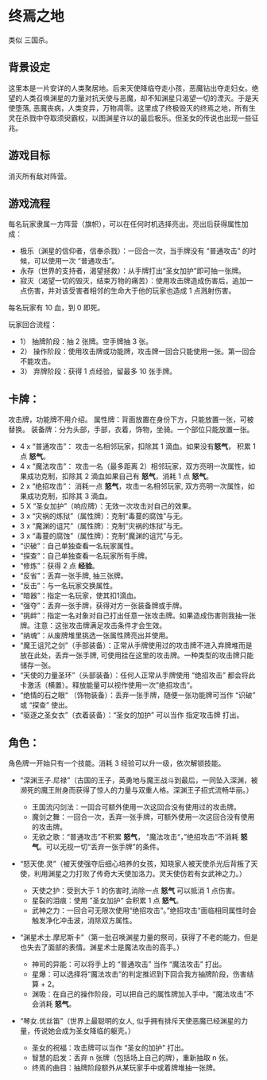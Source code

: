 # 终焉之地

类似 三国杀。

## 背景设定

这里本是一片安详的人类聚居地。后来天使降临夺走小孩，恶魔钻出夺走妇女。绝望的人类召唤渊星的力量对抗天使与恶魔，却不知渊星只渴望一切的湮灭。于是天使堕落, 恶魔丧病，人类变异，万物凋零。这里成了终极毁灭的终焉之地，所有生灵在杀戮中夺取须臾霸权，以图渊星许以的最后极乐。但圣女的传说也出现一些征兆。

## 游戏目标

消灭所有敌对阵营。

## 游戏流程

每名玩家隶属一方阵营（旗帜），可以在任何时机选择亮出。亮出后获得属性加成：

- 极乐（渊星的信仰者，信奉杀戮）：一回合一次，当手牌没有 “普通攻击” 的时候，可以使用一次 “普通攻击”。
- 永存（世界的支持者，渴望拯救）：从手牌打出“圣女加护”即可抽一张牌。
- 寂灭（渴望一切的毁灭，结束万物的痛苦）：使用攻击牌造成伤害后，追加一点伤害，并对该受害者相邻的生命大于他的玩家也造成 1 点溅射伤害。

每名玩家有 10 血，到 0 即死。

玩家回合流程：

- 1） 抽牌阶段：抽 2 张牌。空手牌抽 3 张。
- 2） 操作阶段：使用攻击牌或功能牌，攻击牌一回合只能使用一张。第一回合不能攻击。
- 3） 弃牌阶段：获得 1 点经验，留最多 10 张手牌。

## 卡牌：

攻击牌，功能牌不用介绍。
属性牌：背面放置在身份下方，只能放置一张，可被替换。
装备牌：分为头部，手部，衣着，饰物，坐骑。一个部位只能放置一张。

- 4 x “普通攻击”： 攻击一名相邻玩家，扣除其 1 滴血。如果没有**怒气**， 积累 1 点 **怒气**。
- 4 x “魔法攻击”： 攻击一名（最多距离 2）相邻玩家，双方亮明一次属性，如果成功克制，扣除其 2 滴血如果自己有 **怒气**，消耗 1 点 **怒气**。
- 2 x “绝招攻击”： 消耗一点 **怒气**，攻击一名相邻玩家, 双方亮明一次属性，如果成功克制，扣除其 3 滴血。
- 5 X “圣女加护”（响应牌）：无效一次攻击对自己的效果。
- 3 x “灾祸的炼狱”（属性牌）：克制“毒蔓的腐蚀”与无。
- 3 x “魔渊的诅咒”（属性牌）：克制“灾祸的炼狱”与无。
- 3 x “毒蔓的腐蚀”（属性牌）：克制“魔渊的诅咒”与无。
- “识破”：自己单独查看一名玩家属性。
- “探查”：自己单独查看一名玩家所有手牌。
- “修炼”：获得 2 点 **经验**。
- “反省”：丢弃一张手牌, 抽三张牌。
- “反击”：与一名玩家交换属性。
- “暗器”：指定一名玩家，使其扣1滴血。
- “强夺”：丢弃一张手牌，获得对方一张装备牌或手牌。
- “挑衅”：指定一名对象对自己打出任意一张攻击牌。如果造成伤害则我抽一张牌。注意：这张攻击牌满足攻击条件才会生效。
- “纳魂”：从废牌堆里挑选一张属性牌亮出并使用。
- “魔王诅咒之剑”（手部装备）：正常从手牌使用过的攻击牌不进入弃牌堆而是放在此处，丢弃一张手牌, 可使用挂在这里的攻击牌。一种类型的攻击牌只能储存一张。
- “天使的力量圣环”（头部装备）：任何人正常从手牌使用 “绝招攻击” 都会将此卡激活（横置）。释放能量可以视作使用一次”绝招攻击“。
- “绝情的石之眼“ （饰物装备）：丢弃一张手牌，随便一张功能牌可当作 “识破” 或 “探查” 使出。
- “驱逐之圣女衣”（衣着装备）：“圣女的加护” 可以当作 指定攻击牌 打出。

## 角色：

角色牌一开始只有一个技能。消耗 3 经验可以升一级，依次解锁技能。

- “深渊王子.尼禄”（古国的王子，英勇地与魔王战斗到最后，一同坠入深渊，被濒死的魔王附身而获得了惊人的力量与双重人格。深渊王子招式流畅华丽。）

  - 王国流闪剑法：一回合可额外使用一次这回合没有使用过的攻击牌。
  - 魔剑之舞：一回合一次，丢弃一张手牌，可额外使用一次这回合没有使用的攻击牌。
  - 无欲之歌：“普通攻击”不积累 **怒气**， ”魔法攻击“，”绝招攻击“不消耗 **怒气**。可以无视一切“丢弃一张手牌"的条件。

- “怒天使.灵”（被天使强夺后细心培养的女孩，知晓家人被天使杀光后背叛了天使，利用渊星之力打败了传奇大天使加洛力。灵天使仿若有女武神之力。）

  - 天使之护：受到大于 1 的伤害时,消除一点 **怒气** 可以抵消 1 点伤害。
  - 星裂的泪痕：使用 ”圣女加护“ 会积累 1 点 **怒气**。
  - 武神之力：一回合可无限次使用“绝招攻击”。”绝招攻击“面临相同属性时会触发净化冲击波，消除双方属性。

- “渊星术士.摩尼斯卡”（第一批召唤渊星力量的祭司，获得了不老的能力，但是也失去了面部的表情。渊星术士是魔法攻击的高手。）

  - 神司的异能：可以将手上的 “普通攻击” 当作 “魔法攻击” 打出。
  - 星爆：可以选择将“魔法攻击”的判定推迟到下回合我方抽牌阶段，伤害结算 + 2。
  - 渊吸：在自己的操作阶段，可以把自己的属性牌加入手中。“魔法攻击”不会消耗 **怒气**。

- “琴女.优丝笛”（世界上最聪明的女人, 似乎拥有排斥天使恶魔已经渊星的力量，传说她会成为圣女降临的躯壳。）

  - 圣女的祝福：攻击牌可以当作 “圣女的加护” 打出。
  - 智慧的启发：丢弃 n 张牌（包括场上自己的牌），重新抽取 n 张。
  - 终焉的曲目：抽牌阶段额外从某玩家手中或着牌堆抽一张牌。
